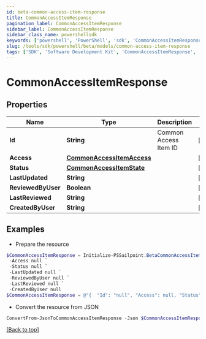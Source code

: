 ```yaml
---
id: beta-common-access-item-response
title: CommonAccessItemResponse
pagination_label: CommonAccessItemResponse
sidebar_label: CommonAccessItemResponse
sidebar_class_name: powershellsdk
keywords: ['powershell', 'PowerShell', 'sdk', 'CommonAccessItemResponse', 'BetaCommonAccessItemResponse'] 
slug: /tools/sdk/powershell/beta/models/common-access-item-response
tags: ['SDK', 'Software Development Kit', 'CommonAccessItemResponse', 'BetaCommonAccessItemResponse']
---
```



# CommonAccessItemResponse

## Properties

Name | Type | Description | Notes
------------ | ------------- | ------------- | -------------
**Id** | **String** | Common Access Item ID | [optional] 
**Access** | [**CommonAccessItemAccess**](common-access-item-access) |  | [optional] 
**Status** | [**CommonAccessItemState**](common-access-item-state) |  | [optional] 
**LastUpdated** | **String** |  | [optional] 
**ReviewedByUser** | **Boolean** |  | [optional] 
**LastReviewed** | **String** |  | [optional] 
**CreatedByUser** | **String** |  | [optional] 

## Examples

- Prepare the resource
```powershell
$CommonAccessItemResponse = Initialize-PSSailpoint.BetaCommonAccessItemResponse  -Id null `
 -Access null `
 -Status null `
 -LastUpdated null `
 -ReviewedByUser null `
 -LastReviewed null `
 -CreatedByUser null
$CommonAccessItemResponse = @"{  "Id": "null", "Access": null, "Status": null, "LastUpdated": "null", "ReviewedByUser": null, "LastReviewed": "null", "CreatedByUser": "null" }"@
```

- Convert the resource from JSON
```powershell
ConvertFrom-JsonToCommonAccessItemResponse -Json $CommonAccessItemResponse
```


[[Back to top]](#) 

